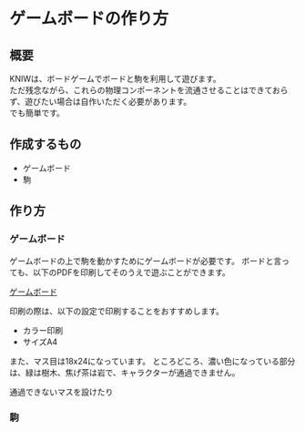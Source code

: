 
# ゲームボードの作り方

## 概要
KNIWは、ボードゲームでボードと駒を利用して遊びます。  
ただ残念ながら、これらの物理コンポーネントを流通させることはできておらず、遊びたい場合は自作いただく必要があります。  
でも簡単です。  

## 作成するもの
- ゲームボード
- 駒

## 作り方

### ゲームボード
ゲームボードの上で駒を動かすためにゲームボードが必要です。
ボードと言っても、以下のPDFを印刷してそのうえで遊ぶことができます。

[ゲームボード](TODO)

印刷の際は、以下の設定で印刷することをおすすめします。
- カラー印刷
- サイズA4

また、マス目は18x24になっています。
ところどころ、濃い色になっている部分は、緑は樹木、焦げ茶は岩で、キャラクターが通過できません。


通過できないマスを設けたり


### 駒


